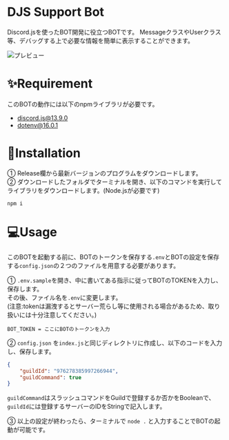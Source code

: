 
# DJS Support Bot
Discord.jsを使ったBOT開発に役立つBOTです。
MessageクラスやUserクラス等、デバッグする上で必要な情報を簡単に表示することができます。  

![プレビュー](https://cdn.discordapp.com/attachments/958791423161954445/1005697363626704896/unknown.png)  

# ✨Requirement
このBOTの動作には以下のnpmライブラリが必要です。

* discord.js@13.9.0
* dotenv@16.0.1

# 🔮Installation
① Release欄から最新バージョンのプログラムをダウンロードします。  
② ダウンロードしたフォルダでターミナルを開き、以下のコマンドを実行してライブラリをダウンロードします。(Node.jsが必要です)
```npm
npm i
```

# 💻Usage
このBOTを起動する前に、BOTのトークンを保存する`.env`とBOTの設定を保存する`config.json`の２つのファイルを用意する必要があります。

① `.env.sample`を開き、中に書いてある指示に従ってBOTのTOKENを入力し、保存します。  
その後、ファイル名を`.env`に変更します。  
(注意:tokenは漏洩するとサーバー荒らし等に使用される場合があるため、取り扱いには十分注意してください。)
```
BOT_TOKEN = ここにBOTのトークンを入力
```
② `config.json` を`index.js`と同じディレクトリに作成し、以下のコードを入力し、保存します。
```json
{
    "guildId": "976278385997266944",
    "guildCommand": true
}
```
`guildCommand`はスラッシュコマンドをGuildで登録するか否かをBooleanで、`guildId`には登録するサーバーのIDをStringで記入します。

③ 以上の設定が終わったら、ターミナルで `node .` と入力することでBOTの起動が可能です。